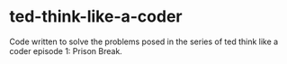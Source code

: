 # ted-think-like-a-coder

Code written to solve the problems posed in the series of ted think like a coder episode 1: Prison Break. 
